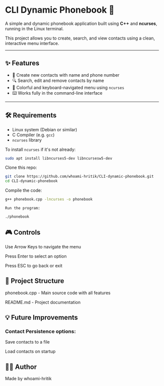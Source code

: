 # CLI Dynamic Phonebook 📱

A simple and dynamic phonebook application built using **C++** and **ncurses**, running in the Linux terminal.

This project allows you to create, search, and view contacts using a clean, interactive menu interface.

---

## ✨ Features

- 📇 Create new contacts with name and phone number  
- 🔍 Search, edit and remove contacts by name  
- 🎨 Colorful and keyboard-navigated menu using `ncurses` 
- ⌨️ Works fully in the command-line interface  

---

## 🛠️ Requirements

- Linux system (Debian or similar)
- C Compiler (e.g. `gcc`)
- `ncurses` library

To install `ncurses` if it's not already:

```bash
sudo apt install libncurses5-dev libncursesw5-dev
```
Clone this repo:
```bash
git clone https://github.com/whoami-hritik/CLI-dynamic-phonebook.git
cd CLI-dynamic-phonebook
```
Compile the code:
```bash
g++ phonebook.cpp -lncurses -o phonebook
```
    Run the program:
```bash
./phonebook
```
## 🎮 Controls

Use Arrow Keys to navigate the menu

Press Enter to select an option

Press ESC to go back or exit

## 📂 Project Structure

phonebook.cpp - Main source code with all features

README.md - Project documentation

## 💡 Future Improvements

### Contact Persistence options:

Save contacts to a file

Load contacts on startup

## 🧑‍💻 Author

Made by whoami-hritik

